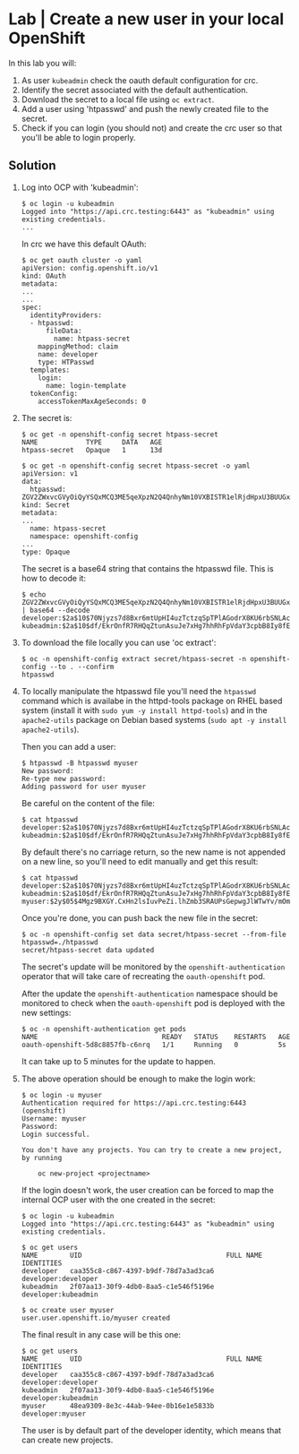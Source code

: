 # Lab | Create a new user in your local OpenShift

In this lab you will:

1. As user `kubeadmin` check the oauth default configuration for crc.
2. Identify the secret associated with the default authentication.
3. Download the secret to a local file using `oc extract`.
4. Add a user using 'htpasswd' and push the newly created file to the secret.
5. Check if you can login (you should not) and create the crc user so that
   you'll be able to login properly.

## Solution

1. Log into OCP with 'kubeadmin':

   ```console
   $ oc login -u kubeadmin
   Logged into "https://api.crc.testing:6443" as "kubeadmin" using existing credentials.
   ...
   ```

   In crc we have this default OAuth:

   ```console
   $ oc get oauth cluster -o yaml
   apiVersion: config.openshift.io/v1
   kind: OAuth
   metadata:
   ...
   ...
   spec:
     identityProviders:
     - htpasswd:
         fileData:
           name: htpass-secret
       mappingMethod: claim
       name: developer
       type: HTPasswd
     templates:
       login:
         name: login-template
     tokenConfig:
       accessTokenMaxAgeSeconds: 0
   ```

2. The secret is:

   ```console
   $ oc get -n openshift-config secret htpass-secret
   NAME            TYPE     DATA   AGE
   htpass-secret   Opaque   1      13d

   $ oc get -n openshift-config secret htpass-secret -o yaml
   apiVersion: v1
   data:
     htpasswd: ZGV2ZWxvcGVyOiQyYSQxMCQ3ME5qeXpzN2Q4QnhyNm10VXBISTR1elRjdHpxU3BUUGxBR29kclg4S1U2cmJTTkxBY05zZQprdWJlYWRtaW46JDJhJDEwJGRmL0Vrck9uZlI3UkhRcVp0dW5Bc3VKZTd4SGc3aGhSaEZwVmRhWTNjcGJCOEl5OGZFZmw2
   kind: Secret
   metadata:
   ...
     name: htpass-secret
     namespace: openshift-config
   ...
   type: Opaque
   ```

   The secret is a base64 string that contains the htpasswd file.
   This is how to decode it:

   ```console
   $ echo ZGV2ZWxvcGVyOiQyYSQxMCQ3ME5qeXpzN2Q4QnhyNm10VXBISTR1elRjdHpxU3BUUGxBR29kclg4S1U2cmJTTkxBY05zZQprdWJlYWRtaW46JDJhJDEwJGRmL0Vrck9uZlI3UkhRcVp0dW5Bc3VKZTd4SGc3aGhSaEZwVmRhWTNjcGJCOEl5OGZFZmw2 | base64 --decode
   developer:$2a$10$70Njyzs7d8Bxr6mtUpHI4uzTctzqSpTPlAGodrX8KU6rbSNLAcNse
   kubeadmin:$2a$10$df/EkrOnfR7RHQqZtunAsuJe7xHg7hhRhFpVdaY3cpbB8Iy8fEfl6
   ```

3. To download the file locally you can use 'oc extract':

   ```console
   $ oc -n openshift-config extract secret/htpass-secret -n openshift-config --to . --confirm
   htpasswd
   ```

4. To locally manipulate the htpasswd file you'll need the `htpasswd` command
   which is availabe in the httpd-tools package on RHEL based system (install it
   with `sudo yum -y install httpd-tools`) and in the `apache2-utils` package on
   Debian based systems (`sudo apt -y install apache2-utils`).

   Then you can add a user:

   ```console
   $ htpasswd -B htpasswd myuser
   New password:
   Re-type new password:
   Adding password for user myuser
   ```

   Be careful on the content of the file:

   ```console
   $ cat htpasswd
   developer:$2a$10$70Njyzs7d8Bxr6mtUpHI4uzTctzqSpTPlAGodrX8KU6rbSNLAcNse
   kubeadmin:$2a$10$df/EkrOnfR7RHQqZtunAsuJe7xHg7hhRhFpVdaY3cpbB8Iy8fEfl6myuser:$2y$05$4Mgz9BXGY.CxHn2lsIuvPeZi.lhZmb3SRAUPsGepwgJlWTwYv/mOm
   ```

   By default there's no carriage return, so the new name is not appended on a
   new line, so you'll need to edit manually and get this result:

   ```console
   $ cat htpasswd
   developer:$2a$10$70Njyzs7d8Bxr6mtUpHI4uzTctzqSpTPlAGodrX8KU6rbSNLAcNse
   kubeadmin:$2a$10$df/EkrOnfR7RHQqZtunAsuJe7xHg7hhRhFpVdaY3cpbB8Iy8fEfl6
   myuser:$2y$05$4Mgz9BXGY.CxHn2lsIuvPeZi.lhZmb3SRAUPsGepwgJlWTwYv/mOm
   ```

   Once you're done, you can push back the new file in the secret:

   ```console
   $ oc -n openshift-config set data secret/htpass-secret --from-file htpasswd=./htpasswd
   secret/htpass-secret data updated
   ```

   The secret's update will be monitored by the `openshift-authentication`
   operator that will take care of recreating the `oauth-openshift` pod.

   After the update the `openshift-authentication` namespace should be monitored
   to check when the `oauth-openshift` pod is deployed with the new settings:

   ```console
   $ oc -n openshift-authentication get pods
   NAME                               READY   STATUS    RESTARTS   AGE
   oauth-openshift-5d8c8857fb-c6nrq   1/1     Running   0          5s
   ```

   It can take up to 5 minutes for the update to happen.

5. The above operation should be enough to make the login work:

   ```console
   $ oc login -u myuser
   Authentication required for https://api.crc.testing:6443 (openshift)
   Username: myuser
   Password:
   Login successful.

   You don't have any projects. You can try to create a new project, by running

       oc new-project <projectname>
   ```

   If the login doesn't work, the user creation can be forced to map the
   internal OCP user with the one created in the secret:

   ```console
   $ oc login -u kubeadmin
   Logged into "https://api.crc.testing:6443" as "kubeadmin" using existing credentials.

   $ oc get users
   NAME        UID                                    FULL NAME   IDENTITIES
   developer   caa355c8-c867-4397-b9df-78d7a3ad3ca6               developer:developer
   kubeadmin   2f07aa13-30f9-4db0-8aa5-c1e546f5196e               developer:kubeadmin

   $ oc create user myuser
   user.user.openshift.io/myuser created
   ```

   The final result in any case will be this one:

   ```console
   $ oc get users
   NAME        UID                                    FULL NAME   IDENTITIES
   developer   caa355c8-c867-4397-b9df-78d7a3ad3ca6               developer:developer
   kubeadmin   2f07aa13-30f9-4db0-8aa5-c1e546f5196e               developer:kubeadmin
   myuser      48ea9309-8e3c-44ab-94ee-0b16e1e5833b               developer:myuser
   ```

   The user is by default part of the developer identity, which means that can
   create new projects.
